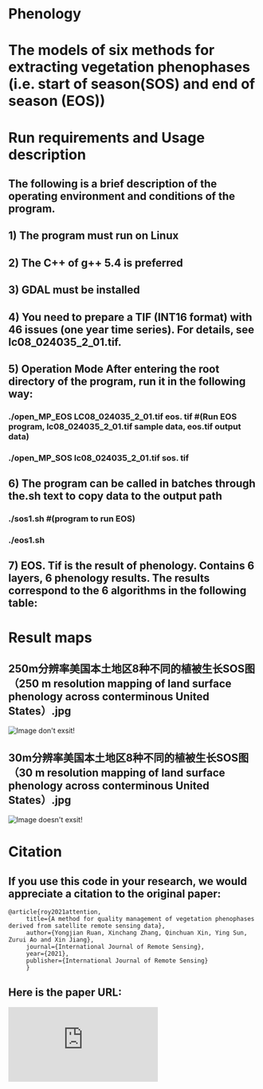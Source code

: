 # Phenology

# The models of six methods for extracting vegetation phenophases (i.e. start of season(SOS) and end of season (EOS))

# Run requirements and Usage description

## The following is a brief description of the operating environment and conditions of the program.
## 1) The program must run on Linux
## 2) The C++ of g++ 5.4 is preferred
## 3) GDAL must be installed
## 4) You need to prepare a TIF (INT16 format) with 46 issues (one year time series). For details, see lc08_024035_2_01.tif.
## 5) Operation Mode After entering the root directory of the program, run it in the following way:
### ./open_MP_EOS LC08_024035_2_01.tif eos. tif #(Run EOS program, lc08_024035_2_01.tif sample data, eos.tif output data)
### ./open_MP_SOS lc08_024035_2_01.tif sos. tif #
## 6) The program can be called in batches through the.sh text to copy data to the output path
### ./sos1.sh #(program to run EOS)
### ./eos1.sh #
## 7) EOS. Tif is the result of phenology. Contains 6 layers, 6 phenology results. The results correspond to the 6 algorithms in the following table:
### 

# Result maps

## 250m分辨率美国本土地区8种不同的植被生长SOS图（250 m resolution mapping of land surface phenology across conterminous United States）.jpg
![Image don't exsit!](https://github.com/ruanyj5/phen0/blob/main/250m%E5%88%86%E8%BE%A8%E7%8E%87%E7%BE%8E%E5%9B%BD%E6%9C%AC%E5%9C%9F%E5%9C%B0%E5%8C%BA8%E7%A7%8D%E4%B8%8D%E5%90%8C%E7%9A%84%E6%A4%8D%E8%A2%AB%E7%94%9F%E9%95%BFSOS%E5%9B%BE%EF%BC%88250%20m%20resolution%20mapping%20of%20land%20surface%20phenology%20across%20conterminous%20United%20States%EF%BC%89.jpg)
## 30m分辨率美国本土地区8种不同的植被生长SOS图（30 m resolution mapping of land surface phenology across conterminous United States）.jpg
![Image doesn't exsit!](https://github.com/ruanyj5/phen0/blob/main/30m%E5%88%86%E8%BE%A8%E7%8E%87%E7%BE%8E%E5%9B%BD%E6%9C%AC%E5%9C%9F%E5%9C%B0%E5%8C%BA8%E7%A7%8D%E4%B8%8D%E5%90%8C%E7%9A%84%E6%A4%8D%E8%A2%AB%E7%94%9F%E9%95%BFSOS%E5%9B%BE%EF%BC%8830%20m%20resolution%20mapping%20of%20land%20surface%20phenology%20across%20conterminous%20United%20States%EF%BC%89.jpg)

# Citation

## If you use this code in your research, we would appreciate a citation to the original paper:
```
@article{roy2021attention,
     title={A method for quality management of vegetation phenophases derived from satellite remote sensing data},
     author={Yongjian Ruan, Xinchang Zhang, Qinchuan Xin, Ying Sun, Zurui Ao and Xin Jiang},
     journal={International Journal of Remote Sensing},
     year={2021},
     publisher={International Journal of Remote Sensing}
     }
```
## Here is the paper URL:
![Paper URL](https://github.com/ruanyj5/phen0/blob/main/2021_A%20method%20for%20quality%20management%20of%20vegetation%20phenophases%20derived%20from%20satellite%20remote%20sensing%20data.pdf)


